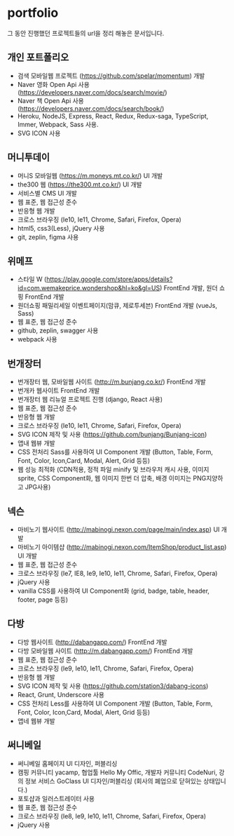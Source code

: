 # portfolio
그 동안 진행했던 프로젝트들의 url을 정리 해놓은 문서입니다.


## 개인 포트폴리오
- 검색 모바일웹 프로젝트 (https://github.com/spelar/momentum) 개발 
- Naver 영화 Open Api 사용 (https://developers.naver.com/docs/search/movie/)
- Naver 책 Open Api 사용 (https://developers.naver.com/docs/search/book/)
- Heroku, NodeJS, Express, React, Redux, Redux-saga, TypeScript, Immer, Webpack, Sass 사용.
- SVG ICON 사용

## 머니투데이
- 머니S 모바일웹 (https://m.moneys.mt.co.kr/) UI 개발
- the300 웹  (https://the300.mt.co.kr/) UI 개발
- 서비스별 CMS UI 개발
- 웹 표준, 웹 접근성 준수
- 반응형 웹 개발
- 크로스 브라우징 (Ie10, Ie11, Chrome, Safari, Firefox, Opera)
- html5, css3(Less), jQuery 사용
- git, zeplin, figma 사용


## 위메프
- 스타일 W (https://play.google.com/store/apps/details?id=com.wemakeprice.wondershop&hl=ko&gl=US) FrontEnd 개발, 원더 쇼핑 FrontEnd 개발
- 원더쇼핑 패밀리세일 이벤트페이지(맘큐, 제로투세븐) FrontEnd 개발 (vueJs, Sass)
- 웹 표준, 웹 접근성 준수
- github, zeplin, swagger 사용 
- webpack 사용


## 번개장터
- 번개장터 웹, 모바일웹 사이트 (http://m.bunjang.co.kr/) FrontEnd 개발
- 번개카 웹사이트 FrontEnd 개발
- 번개장터 웹 리뉴얼 프로젝트 진행 (django, React 사용)
- 웹 표준, 웹 접근성 준수
- 반응형 웹 개발
- 크로스 브라우징 (Ie10, Ie11, Chrome, Safari, Firefox, Opera)
- SVG ICON 제작 및 사용 (https://github.com/bunjang/Bunjang-icon)
- 앱내 웹뷰 개발 
- CSS 전처리 Sass를 사용하여 UI Component 개발 (Button, Table, Form, Font, Color, Icon,Card, Modal, Alert, Grid 등등)
- 웹 성능 최적화 (CDN적용, 정적 파일 minify 및 브라우저 캐시 사용, 이미지 sprite, CSS Component화, 웹 이미지 한번 더 압축, 배경 이미지는 PNG지양하고 JPG사용)


## 넥슨
- 마비노기 웹사이트 (http://mabinogi.nexon.com/page/main/index.asp) UI 개발
- 마비노기 아이템샵 (http://mabinogi.nexon.com/ItemShop/product_list.asp) UI 개발
- 웹 표준, 웹 접근성 준수
- 크로스 브라우징 (Ie7, IE8, Ie9, Ie10, Ie11, Chrome, Safari, Firefox, Opera)
- jQuery 사용
- vanilla CSS를 사용하여 UI Component화 (grid, badge, table, header, footer, page 등등)


## 다방
- 다방 웹사이트 (http://dabangapp.com/) FrontEnd 개발
- 다방 모바일웹 사이트 (http://m.dabangapp.com/) FrontEnd 개발
- 웹 표준, 웹 접근성 준수
- 크로스 브라우징 (Ie9, Ie10, Ie11, Chrome, Safari, Firefox, Opera)
- 반응형 웹 개발
- SVG ICON 제작 및 사용 (https://github.com/station3/dabang-icons)
- React, Grunt, Underscore 사용
- CSS 전처리 Less를 사용하여 UI Component 개발 (Button, Table, Form, Font, Color, Icon,Card, Modal, Alert, Grid 등등)
- 앱네 웹뷰 개발


## 써니베일
- 써니베일 홈페이지 UI 디자인, 퍼블리싱
- 캠핑 커뮤니티 yacamp, 협업툴 Hello My Offic, 개발자 커뮤니티 CodeNuri, 강의 정보 서비스 GoClass UI 디자인/퍼블리싱 (회사의 폐업으로 닫혀있는 상태입니다.)
- 포토샵과 일러스트레이터 사용
- 웹 표준, 웹 접근성 준수
- 크로스 브라우징 (Ie8, Ie9, Ie10, Ie11, Chrome, Safari, Firefox, Opera)
- jQuery 사용
